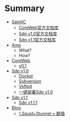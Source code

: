 # Summary

* [SaintIC](README.md)
   * [CoreWeb官方文档库](saintic/coreweb.md)
   * [Sdp,v1.0官方文档库](saintic/sdp_v1.0.md)
   * [Sdp,v1.1官方文档库](saintic/sdp_v1.1.md)
* [Amp](amp/README.md)
   * What?
   * How?
* [CoreWeb](coreweb/README.md)
   * [v0.1](coreweb/0.1.md)
* [Sdp v1.0](sdpv1.0/README.md)
   * [Docker](sdpv1.0/docker.md)
   * [Subversion](sdpv1.0/subversion.md)
   * [Vsftpd](sdpv1.0/vsftpd.md)
   * [一键部署Sdp v1.0](sdpv1.0/autodeploy.md)
* [Sdp v1.1](sdpv1.1/README.md)
   * [Sdp v1.1.1](sdpv1.1/sdp_v1.1.1.md)
* [Blog](blog/README.md)
   * [1.Squid+Stunnel = 翻墙](blog/1.md)

